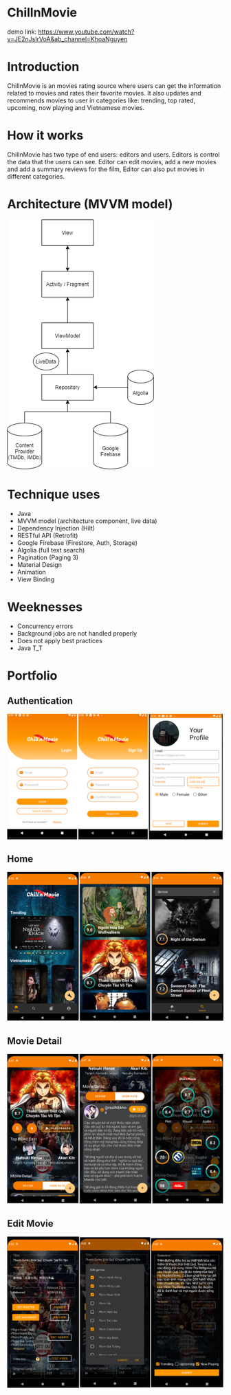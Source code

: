# ChillnMovie
demo link: https://www.youtube.com/watch?v=JE2nJsIrVoA&ab_channel=KhoaNguyen
# Introduction
ChillnMovie is an movies rating source where users can get the information related to movies and rates their favorite movies. It also updates and recommends movies 
to user in categories like: trending, top rated, upcoming, now playing and Vietnamese movies.
# How it works
ChillnMovie has two type of end users: editors and users. Editors is control the data that the users can see. Editor can edit movies, add a new movies and add a summary
reviews for the film, Editor can also put movies in different categories.
# Architecture (MVVM model)
![](Preview/architecture.png)
# Technique uses
* Java
* MVVM model (architecture component, live data)
* Dependency Injection (Hilt)
* RESTful API (Retrofit)
* Google Firebase (Firestore, Auth, Storage)
* Algolia (full text search)
* Pagination (Paging 3)
* Material Design
* Animation
* View Binding
# Weeknesses
* Concurrency errors
* Background jobs are not handled properly
* Does not apply best practices
* Java T_T
# Portfolio
## Authentication
![](Preview/auth.png)
## Home
![](Preview/home.png)
## Movie Detail
![](Preview/MovieDetail.png)
## Edit Movie
![](Preview/EditMovie.png)
